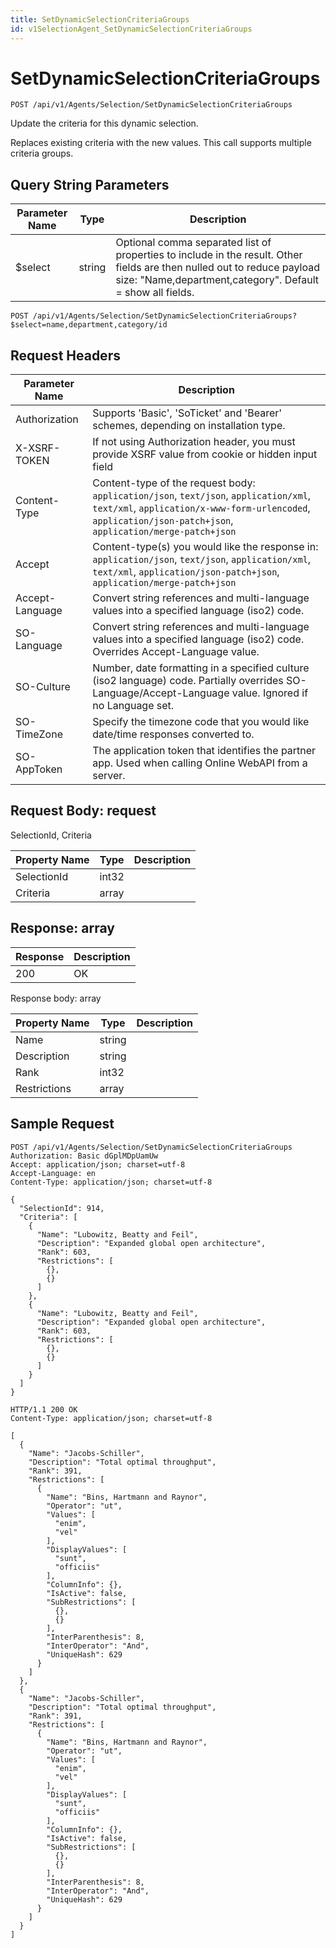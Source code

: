 ```yaml
---
title: SetDynamicSelectionCriteriaGroups
id: v1SelectionAgent_SetDynamicSelectionCriteriaGroups
---
```


# SetDynamicSelectionCriteriaGroups

```http
POST /api/v1/Agents/Selection/SetDynamicSelectionCriteriaGroups
```

Update the criteria for this dynamic selection.

Replaces existing criteria with the new values. This call supports multiple criteria groups.





## Query String Parameters

| Parameter Name | Type |  Description |
|----------------|------|--------------|
| $select | string |  Optional comma separated list of properties to include in the result. Other fields are then nulled out to reduce payload size: "Name,department,category". Default = show all fields. |

```http
POST /api/v1/Agents/Selection/SetDynamicSelectionCriteriaGroups?$select=name,department,category/id
```


## Request Headers

| Parameter Name | Description |
|----------------|-------------|
| Authorization  | Supports 'Basic', 'SoTicket' and 'Bearer' schemes, depending on installation type. |
| X-XSRF-TOKEN   | If not using Authorization header, you must provide XSRF value from cookie or hidden input field |
| Content-Type | Content-type of the request body: `application/json`, `text/json`, `application/xml`, `text/xml`, `application/x-www-form-urlencoded`, `application/json-patch+json`, `application/merge-patch+json` |
| Accept         | Content-type(s) you would like the response in: `application/json`, `text/json`, `application/xml`, `text/xml`, `application/json-patch+json`, `application/merge-patch+json` |
| Accept-Language | Convert string references and multi-language values into a specified language (iso2) code. |
| SO-Language | Convert string references and multi-language values into a specified language (iso2) code. Overrides Accept-Language value. |
| SO-Culture | Number, date formatting in a specified culture (iso2 language) code. Partially overrides SO-Language/Accept-Language value. Ignored if no Language set. |
| SO-TimeZone | Specify the timezone code that you would like date/time responses converted to. |
| SO-AppToken | The application token that identifies the partner app. Used when calling Online WebAPI from a server. |

## Request Body: request  

SelectionId, Criteria 

| Property Name | Type |  Description |
|----------------|------|--------------|
| SelectionId | int32 |  |
| Criteria | array |  |


## Response: array



| Response | Description |
|----------------|-------------|
| 200 | OK |

Response body: array

| Property Name | Type |  Description |
|----------------|------|--------------|
| Name | string |  |
| Description | string |  |
| Rank | int32 |  |
| Restrictions | array |  |

## Sample Request

```http!
POST /api/v1/Agents/Selection/SetDynamicSelectionCriteriaGroups
Authorization: Basic dGplMDpUamUw
Accept: application/json; charset=utf-8
Accept-Language: en
Content-Type: application/json; charset=utf-8

{
  "SelectionId": 914,
  "Criteria": [
    {
      "Name": "Lubowitz, Beatty and Feil",
      "Description": "Expanded global open architecture",
      "Rank": 603,
      "Restrictions": [
        {},
        {}
      ]
    },
    {
      "Name": "Lubowitz, Beatty and Feil",
      "Description": "Expanded global open architecture",
      "Rank": 603,
      "Restrictions": [
        {},
        {}
      ]
    }
  ]
}
```

```http_
HTTP/1.1 200 OK
Content-Type: application/json; charset=utf-8

[
  {
    "Name": "Jacobs-Schiller",
    "Description": "Total optimal throughput",
    "Rank": 391,
    "Restrictions": [
      {
        "Name": "Bins, Hartmann and Raynor",
        "Operator": "ut",
        "Values": [
          "enim",
          "vel"
        ],
        "DisplayValues": [
          "sunt",
          "officiis"
        ],
        "ColumnInfo": {},
        "IsActive": false,
        "SubRestrictions": [
          {},
          {}
        ],
        "InterParenthesis": 8,
        "InterOperator": "And",
        "UniqueHash": 629
      }
    ]
  },
  {
    "Name": "Jacobs-Schiller",
    "Description": "Total optimal throughput",
    "Rank": 391,
    "Restrictions": [
      {
        "Name": "Bins, Hartmann and Raynor",
        "Operator": "ut",
        "Values": [
          "enim",
          "vel"
        ],
        "DisplayValues": [
          "sunt",
          "officiis"
        ],
        "ColumnInfo": {},
        "IsActive": false,
        "SubRestrictions": [
          {},
          {}
        ],
        "InterParenthesis": 8,
        "InterOperator": "And",
        "UniqueHash": 629
      }
    ]
  }
]
```